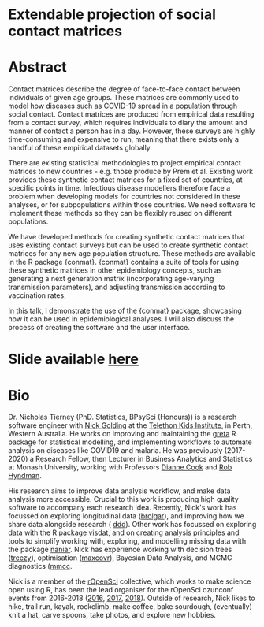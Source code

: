 # Extendable projection of social contact matrices
<!-- NETLIFY BADGE SHOULD GO HERE-->

# Abstract

Contact matrices describe the degree of face-to-face contact between individuals of given age groups. These matrices are commonly used to model how diseases such as COVID-19 spread in a population through social contact. Contact matrices are produced from empirical data resulting from a contact survey, which requires individuals to diary the amount and manner of contact a person has in a day. However, these surveys are highly time-consuming and expensive to run, meaning that there exists only a handful of these empirical datasets globally. 

There are existing statistical methodologies to project empirical contact matrices to new countries - e.g. those produce by Prem et al. Existing work provides these synthetic contact matrices for a fixed set of countries, at specific points in time. Infectious disease modellers therefore face a problem when developing models for countries not considered in these analyses, or for subpopulations within those countries. We need software to implement these methods so they can be flexibly reused on different populations.

We have developed methods for creating synthetic contact matrices that uses existing contact surveys but can be used to create synthetic contact matrices  for any new age population structure. These methods are available in the R package {conmat}. {conmat} contains a suite of tools for using these synthetic matrices in other epidemiology concepts, such as generating a next generation matrix (incorporating age-varying transmission parameters), and adjusting transmission according to vaccination rates. 

In this talk, I demonstrate the use of the {conmat} package, showcasing how it can be used in epidemiological analyses. I will also discuss the process of creating the software and the user interface.

# Slide available [here](njtierney.github.io/talk-auckland-2022)

# Bio

Dr. Nicholas Tierney (PhD. Statistics, BPsySci (Honours)) is a research software engineer with [Nick Golding](https://www.telethonkids.org.au/contact-us/our-people/g/nick-golding/) at the [Telethon Kids Institute](https://www.telethonkids.org.au/), in Perth, Western Australia. He works on improving and maintaining the [greta](https://greta-stats.org/) R package for statistical modelling, and implementing workflows to automate analysis on diseases like COVID19 and malaria. He was previously (2017-2020) a Research Fellow, then Lecturer in Business Analytics and Statistics at Monash University, working with Professors
[Dianne Cook](http://dicook.org/) and [Rob Hyndman](https://robjhyndman.com/).

His research aims to improve data analysis
workflow, and make data analysis more accessible. Crucial to this work is producing high quality software to
accompany each research idea. Recently, Nick's work has focussed on exploring longitudinal data ([brolgar](http://brolgar.njtierney.com/)), and improving how we share data alongside research ( [ddd](https://github.com/karthik/ddd)). Other work has focussed on exploring data
with the R package [visdat](http://visdat.njtierney.com/), and on creating analysis principles and tools
to simplify working with, exploring, and modelling missing data with the
package [naniar](http://naniar.njtierney.com/). Nick has experience working with decision trees ([treezy](http://treezy.njtierney.com/)),
optimisation ([maxcovr](http://maxcovr.njtierney.com/)), Bayesian Data Analysis, and MCMC diagnostics ([mmcc](http://mmcc.njtierney.com/).

Nick is a member of the [rOpenSci](https://ropensci.org/) collective, which works to make science
open using R, has been the lead organiser for the rOpenSci ozunconf
events from 2016-2018 ([2016](https://auunconf.ropensci.org/), [2017](https://ozunconf17.ropensci.org/), [2018](https://ozunconf18.ropensci.org/)). Outside of research, Nick likes to
hike, trail run, kayak, rockclimb, make coffee, bake sourdough, (eventually) knit a hat, carve spoons, take photos, and explore new hobbies.
